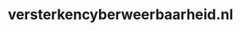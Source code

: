 ---
layout: post
title:  "versterkencyberweerbaarheid.nl"
internal_url:  "/data/versterkencyberweerbaarheid.nl.html"
categories: dutchgov
---
